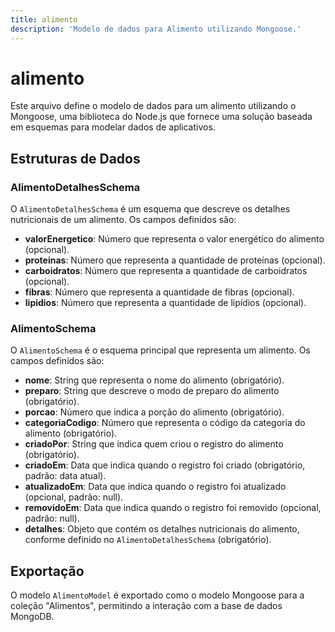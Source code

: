 ```yaml
---
title: alimento
description: 'Modelo de dados para Alimento utilizando Mongoose.'
---
```


# alimento

Este arquivo define o modelo de dados para um alimento utilizando o Mongoose, uma biblioteca do Node.js que fornece uma solução baseada em esquemas para modelar dados de aplicativos.

## Estruturas de Dados

### AlimentoDetalhesSchema

O `AlimentoDetalhesSchema` é um esquema que descreve os detalhes nutricionais de um alimento. Os campos definidos são:

- **valorEnergetico**: Número que representa o valor energético do alimento (opcional).
- **proteinas**: Número que representa a quantidade de proteínas (opcional).
- **carboidratos**: Número que representa a quantidade de carboidratos (opcional).
- **fibras**: Número que representa a quantidade de fibras (opcional).
- **lipidios**: Número que representa a quantidade de lipídios (opcional).

### AlimentoSchema

O `AlimentoSchema` é o esquema principal que representa um alimento. Os campos definidos são:

- **nome**: String que representa o nome do alimento (obrigatório).
- **preparo**: String que descreve o modo de preparo do alimento (obrigatório).
- **porcao**: Número que indica a porção do alimento (obrigatório).
- **categoriaCodigo**: Número que representa o código da categoria do alimento (obrigatório).
- **criadoPor**: String que indica quem criou o registro do alimento (obrigatório).
- **criadoEm**: Data que indica quando o registro foi criado (obrigatório, padrão: data atual).
- **atualizadoEm**: Data que indica quando o registro foi atualizado (opcional, padrão: null).
- **removidoEm**: Data que indica quando o registro foi removido (opcional, padrão: null).
- **detalhes**: Objeto que contém os detalhes nutricionais do alimento, conforme definido no `AlimentoDetalhesSchema` (obrigatório).

## Exportação

O modelo `AlimentoModel` é exportado como o modelo Mongoose para a coleção "Alimentos", permitindo a interação com a base de dados MongoDB.